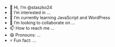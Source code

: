- 👋 Hi, I’m @staszko24
- 👀 I’m interested in ...
- 🌱 I’m currently learning JavaScript and WordPress
- 💞️ I’m looking to collaborate on ...
- 📫 How to reach me ...
- 😄 Pronouns: ...
- ⚡ Fun fact: ...

<!---
staszko24/staszko24 is a ✨ special ✨ repository because its `README.md` (this file) appears on your GitHub profile.
You can click the Preview link to take a look at your changes.
--->
